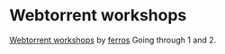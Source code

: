 # Webtorrent workshops

[Webtorrent workshops](https://github.com/webtorrent/workshop) by [ferros](https://github.com/feross)
Going through 1 and 2.
